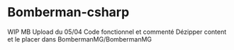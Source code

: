 # Bomberman-csharp

WIP
MB
Upload du 05/04
Code fonctionnel et commenté
Dézipper content et le placer dans BombermanMG/BombermanMG
